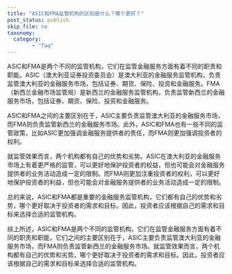 ```yaml
---
title: "ASIC和FMA监管机构的区别是什么？哪个更好？"
post_status: publish
skip_file: no
taxonomy:
  category:
        - "faq"
---
```


ASIC和FMA是两个不同的监管机构，它们在监管金融服务方面有着不同的职责和职能。ASIC（澳大利亚证券投资委员会）是澳大利亚的金融服务监管机构，负责监管澳大利亚的金融服务市场，包括证券、期货、保险、投资和金融服务。FMA（新西兰金融市场监管局）是新西兰的金融服务监管机构，负责监管新西兰的金融服务市场，包括证券、期货、保险、投资和金融服务。

ASIC和FMA之间的主要区别在于，ASIC主要负责监管澳大利亚的金融服务市场，而FMA则负责监管新西兰的金融服务市场。此外，ASIC和FMA也有一些不同的监管政策，比如ASIC更加强调金融服务提供者的责任，而FMA则更加强调投资者的权利。

就监管效果而言，两个机构都有自己的优势和劣势。ASIC在澳大利亚的金融服务市场上有着更严格的监管，可以更好地保护投资者的权益，但也可能会对金融服务提供者的业务活动造成一定的限制。而FMA则更加注重投资者的权利，可以更好地保护投资者的利益，但也可能会对金融服务提供者的业务活动造成一定的限制。

总的来说，ASIC和FMA都是重要的金融服务监管机构，它们都有自己的优势和劣势，哪个更好取决于投资者的需求和目标。因此，投资者应该根据自己的需求和目标来选择合适的监管机构。

综上所述，ASIC和FMA是两个不同的监管机构，它们在监管金融服务方面有着不同的职责和职能，它们之间的主要区别在于，ASIC主要负责监管澳大利亚的金融服务市场，而FMA则负责监管新西兰的金融服务市场。就监管效果而言，两个机构都有自己的优势和劣势，哪个更好取决于投资者的需求和目标。因此，投资者应该根据自己的需求和目标来选择合适的监管机构。
